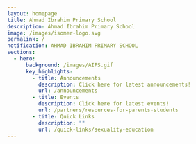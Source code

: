 ```yaml
---
layout: homepage
title: Ahmad Ibrahim Primary School
description: Ahmad Ibrahim Primary School
image: /images/isomer-logo.svg
permalink: /
notification: AHMAD IBRAHIM PRIMARY SCHOOL
sections:
  - hero:
      background: /images/AIPS.gif
      key_highlights:
        - title: Announcements
          description: Click here for latest announcements!
          url: /announcements
        - title: Events
          description: Click here for latest events!
          url: /partners/resources-for-parents-students
        - title: Quick Links
          description: ""
          url: /quick-links/sexuality-education
---
```

